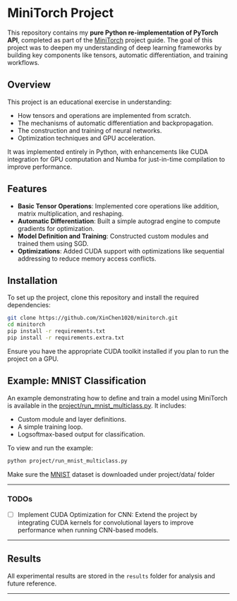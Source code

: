 # MiniTorch Project

This repository contains my **pure Python re-implementation of PyTorch API**, completed as part of the [MiniTorch](https://minitorch.github.io/) project guide. The goal of this project was to deepen my understanding of deep learning frameworks by building key components like tensors, automatic differentiation, and training workflows.

## Overview

This project is an educational exercise in understanding:
- How tensors and operations are implemented from scratch.
- The mechanisms of automatic differentiation and backpropagation.
- The construction and training of neural networks.
- Optimization techniques and GPU acceleration.

It was implemented entirely in Python, with enhancements like CUDA integration for GPU computation and Numba for just-in-time compilation to improve performance.

## Features

- **Basic Tensor Operations**: Implemented core operations like addition, matrix multiplication, and reshaping.
- **Automatic Differentiation**: Built a simple autograd engine to compute gradients for optimization.
- **Model Definition and Training**: Constructed custom modules and trained them using SGD.
- **Optimizations**: Added CUDA support with optimizations like sequential addressing to reduce memory access conflicts.

## Installation

To set up the project, clone this repository and install the required dependencies:

```bash
git clone https://github.com/XinChen1020/minitorch.git
cd minitorch
pip install -r requirements.txt
pip install -r requirements.extra.txt

```

Ensure you have the appropriate CUDA toolkit installed if you plan to run the project on a GPU.


## Example: MNIST Classification

An example demonstrating how to define and train a model using MiniTorch is available in the [project/run_mnist_multiclass.py](project/run_mnist_multiclass.py). It includes:
- Custom module and layer definitions.
- A simple training loop.
- Logsoftmax-based output for classification.

To view and run the example:

```bash
python project/run_mnist_multiclass.py
```
Make sure the [MNIST](https://yann.lecun.com/exdb/mnist/) dataset is downloaded under project/data/ folder

---

### TODOs

- [ ] Implement CUDA Optimization for CNN: Extend the project by integrating CUDA kernels for convolutional layers to improve performance when running CNN-based models.

---

## Results

All experimental results are stored in the `results` folder for analysis and future reference.

---

